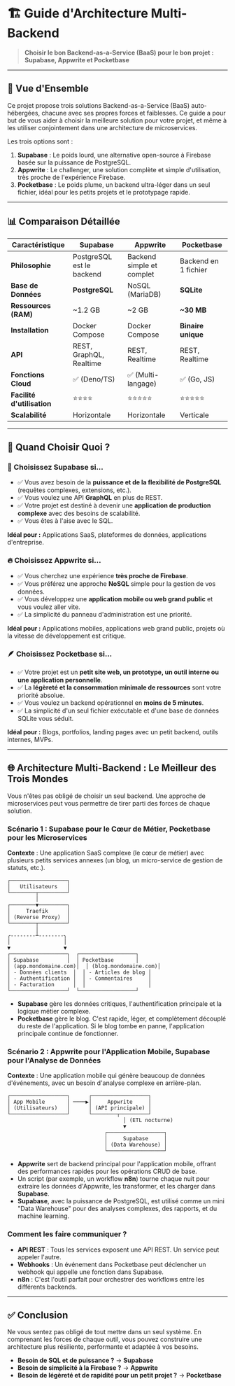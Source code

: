 # 🏗️ Guide d'Architecture Multi-Backend

> **Choisir le bon Backend-as-a-Service (BaaS) pour le bon projet : Supabase, Appwrite et Pocketbase**

---

## 🎯 Vue d'Ensemble

Ce projet propose trois solutions Backend-as-a-Service (BaaS) auto-hébergées, chacune avec ses propres forces et faiblesses. Ce guide a pour but de vous aider à choisir la meilleure solution pour votre projet, et même à les utiliser conjointement dans une architecture de microservices.

Les trois options sont :

1.  **Supabase** : Le poids lourd, une alternative open-source à Firebase basée sur la puissance de PostgreSQL.
2.  **Appwrite** : Le challenger, une solution complète et simple d'utilisation, très proche de l'expérience Firebase.
3.  **Pocketbase** : Le poids plume, un backend ultra-léger dans un seul fichier, idéal pour les petits projets et le prototypage rapide.

---

## 📊 Comparaison Détaillée

| Caractéristique | Supabase | Appwrite | Pocketbase |
|---|---|---|---|
| **Philosophie** | PostgreSQL est le backend | Backend simple et complet | Backend en 1 fichier |
| **Base de Données** | **PostgreSQL** | NoSQL (MariaDB) | **SQLite** |
| **Ressources (RAM)** | ~1.2 GB | ~2 GB | **~30 MB** |
| **Installation** | Docker Compose | Docker Compose | **Binaire unique** |
| **API** | REST, GraphQL, Realtime | REST, Realtime | REST, Realtime |
| **Fonctions Cloud** | ✅ (Deno/TS) | ✅ (Multi-langage) | ✅ (Go, JS) |
| **Facilité d'utilisation** | ⭐⭐⭐⭐ | ⭐⭐⭐⭐⭐ | ⭐⭐⭐⭐⭐ |
| **Scalabilité** | Horizontale | Horizontale | Verticale |

---

## 🤔 Quand Choisir Quoi ?

### 🚀 Choisissez Supabase si...

- ✅ Vous avez besoin de la **puissance et de la flexibilité de PostgreSQL** (requêtes complexes, extensions, etc.).
- ✅ Vous voulez une API **GraphQL** en plus de REST.
- ✅ Votre projet est destiné à devenir une **application de production complexe** avec des besoins de scalabilité.
- ✅ Vous êtes à l'aise avec le SQL.

**Idéal pour :** Applications SaaS, plateformes de données, applications d'entreprise.

### 🔥 Choisissez Appwrite si...

- ✅ Vous cherchez une expérience **très proche de Firebase**.
- ✅ Vous préférez une approche **NoSQL** simple pour la gestion de vos données.
- ✅ Vous développez une **application mobile ou web grand public** et vous voulez aller vite.
- ✅ La simplicité du panneau d'administration est une priorité.

**Idéal pour :** Applications mobiles, applications web grand public, projets où la vitesse de développement est critique.

### 🪶 Choisissez Pocketbase si...

- ✅ Votre projet est un **petit site web, un prototype, un outil interne ou une application personnelle**.
- ✅ La **légèreté et la consommation minimale de ressources** sont votre priorité absolue.
- ✅ Vous voulez un backend opérationnel en **moins de 5 minutes**.
- ✅ La simplicité d'un seul fichier exécutable et d'une base de données SQLite vous séduit.

**Idéal pour :** Blogs, portfolios, landing pages avec un petit backend, outils internes, MVPs.

---

## 🌐 Architecture Multi-Backend : Le Meilleur des Trois Mondes

Vous n'êtes pas obligé de choisir un seul backend. Une approche de microservices peut vous permettre de tirer parti des forces de chaque solution.

### Scénario 1 : Supabase pour le Cœur de Métier, Pocketbase pour les Microservices

**Contexte** : Une application SaaS complexe (le cœur de métier) avec plusieurs petits services annexes (un blog, un micro-service de gestion de statuts, etc.).

```
┌──────────────────┐
│   Utilisateurs   │
└────────┬─────────┘
         │
┌────────▼─────────┐
│     Traefik      │
│ (Reverse Proxy)  │
└────────┬─────────┘
         │
╭--------┴--------╮
│                 │
▼                 ▼
┌──────────────────┐  ┌──────────────────┐
│ Supabase         │  │ Pocketbase       │
│ (app.mondomaine.com)│  │ (blog.mondomaine.com)│
│ - Données clients  │  │ - Articles de blog │
│ - Authentification │  │ - Commentaires     │
│ - Facturation      │  │                    │
└──────────────────┘  └──────────────────┘
```

- **Supabase** gère les données critiques, l'authentification principale et la logique métier complexe.
- **Pocketbase** gère le blog. C'est rapide, léger, et complètement découplé du reste de l'application. Si le blog tombe en panne, l'application principale continue de fonctionner.

### Scénario 2 : Appwrite pour l'Application Mobile, Supabase pour l'Analyse de Données

**Contexte** : Une application mobile qui génère beaucoup de données d'événements, avec un besoin d'analyse complexe en arrière-plan.

```
┌──────────────────┐      ┌──────────────────┐
│ App Mobile       │ ────▶│     Appwrite     │
│ (Utilisateurs)   │      │ (API principale) │
└──────────────────┘      └────────┬─────────┘
                                     │ (ETL nocturne)
                                     ▼
                               ┌──────────────────┐
                               │     Supabase     │
                               │ (Data Warehouse) │
                               └──────────────────┘
```

- **Appwrite** sert de backend principal pour l'application mobile, offrant des performances rapides pour les opérations CRUD de base.
- Un script (par exemple, un workflow **n8n**) tourne chaque nuit pour extraire les données d'Appwrite, les transformer, et les charger dans **Supabase**.
- **Supabase**, avec la puissance de PostgreSQL, est utilisé comme un mini "Data Warehouse" pour des analyses complexes, des rapports, et du machine learning.

### Comment les faire communiquer ?

- **API REST** : Tous les services exposent une API REST. Un service peut appeler l'autre.
- **Webhooks** : Un événement dans Pocketbase peut déclencher un webhook qui appelle une fonction dans Supabase.
- **n8n** : C'est l'outil parfait pour orchestrer des workflows entre les différents backends.

---

## ✅ Conclusion

Ne vous sentez pas obligé de tout mettre dans un seul système. En comprenant les forces de chaque outil, vous pouvez construire une architecture plus résiliente, performante et adaptée à vos besoins.

- **Besoin de SQL et de puissance ?** → **Supabase**
- **Besoin de simplicité à la Firebase ?** → **Appwrite**
- **Besoin de légèreté et de rapidité pour un petit projet ?** → **Pocketbase**
